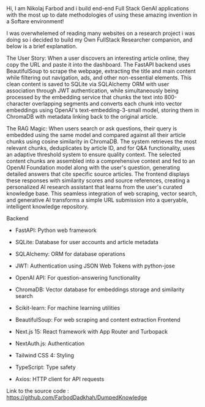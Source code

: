 
<engineersIntroduction>
Hi, I am Nikolaj Farbod and i build end-end Full Stack GenAI applications with the most up to date methodologies of using these amazing invention in a Softare environment!

I was overwhelemed of reading many websites on a research project i was doing so i decided to build my Own FullStack Researcher companion, and below is a brief explanation. 
</engineersIntroduction>

<ProjectOutline>
The User Story: When a user discovers an interesting article online, they copy the URL and paste it
  into the dashboard. The FastAPI backend uses BeautifulSoup to scrape the webpage, extracting the title
   and main content while filtering out navigation, ads, and other non-essential elements. This clean
  content is saved to SQLite via SQLAlchemy ORM with user association through JWT authentication, while
  simultaneously being processed by the embedding service that chunks the text into 800-character
  overlapping segments and converts each chunk into vector embeddings using OpenAI's
  text-embedding-3-small model, storing them in ChromaDB with metadata linking back to the original
  article.

  The RAG Magic: When users search or ask questions, their query is embedded using the same model and
  compared against all their article chunks using cosine similarity in ChromaDB. The system retrieves
  the most relevant chunks, deduplicates by article ID, and for Q&A functionality, uses an adaptive
  threshold system to ensure quality context. The selected content chunks are assembled into a
  comprehensive context and fed to an OpenAI Foundation model along with the user's question, generating detailed
  answers that cite specific source articles. The frontend displays these responses with similarity
  scores and source references, creating a personalized AI research assistant that learns from the
  user's curated knowledge base. This seamless integration of web scraping, vector search, and
  generative AI transforms a simple URL submission into a queryable, intelligent knowledge repository.

Backend

* FastAPI: Python web framework
* SQLite: Database for user accounts and article metadata
* SQLAlchemy: ORM for database operations
* JWT: Authentication using JSON Web Tokens with python-jose
* OpenAI API: For question-answering functionality
* ChromaDB: Vector database for embeddings storage and similarity search
* Scikit-learn: For machine learning utilities
* BeautifulSoup: For web scraping and content extraction
Frontend

* Next.js 15: React framework with App Router and Turbopack
* NextAuth.js: Authentication
* Tailwind CSS 4: Styling
* TypeScript: Type safety
* Axios: HTTP client for API requests



Link to the source code : https://github.com/FarbodDadkhah/DumpedKnowledge
</ProjectOutline>
